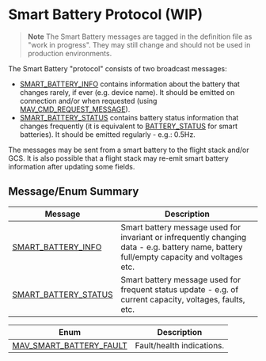 # Smart Battery Protocol (WIP)

> **Note** The Smart Battery messages are tagged in the definition file as "work in progress".
  They may still change and should not be used in production environments.

The Smart Battery "protocol" consists of two broadcast messages:
- [SMART_BATTERY_INFO](#SMART_BATTERY_INFO) contains information about the battery that changes rarely, if ever (e.g. device name).
  It should be emitted on connection and/or when requested (using [MAV_CMD_REQUEST_MESSAGE](../messages/common.md#MAV_CMD_REQUEST_MESSAGE)).
- [SMART_BATTERY_STATUS](#SMART_BATTERY_STATUS) contains battery status information that changes frequently (it is equivalent to [BATTERY_STATUS](../messages/common.md#BATTERY_STATUS) for smart batteries).
  It should be emitted regularly - e.g.: 0.5Hz.
  
The messages may be sent from a smart battery to the flight stack and/or GCS.
It is also possible that a flight stack may re-emit smart battery information after updating some fields.


## Message/Enum Summary

Message | Description
-- | --
<span id="SMART_BATTERY_INFO"></span>[SMART_BATTERY_INFO](../messages/common.md#SMART_BATTERY_INFO) |  Smart battery message used for invariant or infrequently changing data - e.g. battery name, battery full/empty capacity and voltages etc.
<span id="SMART_BATTERY_STATUS"></span>[SMART_BATTERY_STATUS](../messages/common.md#SMART_BATTERY_STATUS) | Smart battery message used for frequent status update - e.g. of current capacity, voltages, faults, etc.

Enum | Description
-- | --
<span id="MAV_SMART_BATTERY_FAULT"></span>[MAV_SMART_BATTERY_FAULT](../messages/common.md#MAV_SMART_BATTERY_FAULT) | Fault/health indications.
